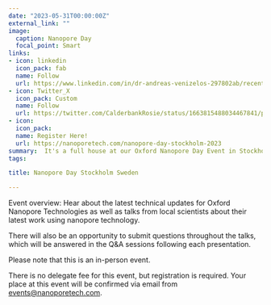 ```yaml
---
date: "2023-05-31T00:00:00Z"
external_link: ""
image:
  caption: Nanopore Day
  focal_point: Smart
links:
- icon: linkedin
  icon_pack: fab
  name: Follow
  url: https://www.linkedin.com/in/dr-andreas-venizelos-297802ab/recent-activity/all/
- icon: Twitter_X
  icon_pack: Custom
  name: Follow
  url: https://twitter.com/CalderbankRosie/status/1663815488034467841/photo/1
- icon: 
  icon_pack: 
  name: Register Here!
  url: https://nanoporetech.com/nanopore-day-stockholm-2023
summary:  It's a full house at our Oxford Nanopore Day Event in Stockholm, Sweden. Great engagement and networking going on!
tags:

title: Nanopore Day Stockholm Sweden

---
```


Event overview:
Hear about the latest technical updates for Oxford Nanopore Technologies as well as talks from local scientists about their latest work using nanopore technology.

There will also be an opportunity to submit questions throughout the talks, which will be answered in the Q&A sessions following each presentation.

Please note that this is an in-person event.

There is no delegate fee for this event, but registration is required. Your place at this event will be confirmed via email from events@nanoporetech.com.
